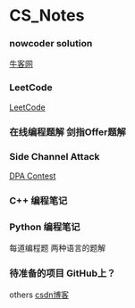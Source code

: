# CS_Notes

### nowcoder solution
[牛客网](https://www.nowcoder.com/957917052)

### LeetCode
[LeetCode](https://leetcode.com/)

### 在线编程题解 剑指Offer题解

### Side Channel Attack
[DPA Contest](http://www.dpacontest.org/home/)

### C++ 编程笔记

### Python 编程笔记

每道编程题 两种语言的题解

### 待准备的项目 GitHub上？


others 
[csdn博客](https://mp.csdn.net/)
